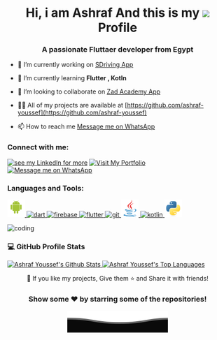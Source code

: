 
<h1 align="center"> Hi, i am Ashraf And this is my <img src="https://img.icons8.com/color/96/000000/github--v1.png" height="24"/> Profile </h1>
<h3 align="center">A passionate Fluttaer developer from Egypt</h3>

- 🔭 I’m currently working on [SDriving App](https://github.com/ashraf-youssef/SDriving)

- 🌱 I’m currently learning **Flutter , Kotln**

- 👯 I’m looking to collaborate on [Zad Academy App](https://github.com/ashraf-youssef/Zad)

- 👨‍💻 All of my projects are available at [https://github.com/ashraf-youssef](https://github.com/ashraf-youssef)

- 📫 How to reach me  [Message me on WhatsApp](https://wa.me/201000286401)

<h3 align="left">Connect with me:</h3>
<p align="left">

  [![see my LinkedIn for more](https://img.shields.io/badge/LinkedIn-0077B5?style=for-the-badge&logo=linkedin&logoColor=white)](https://linkedin.com/in/https://www.linkedin.com/in/ashraf-youssef1)
  [![Visit My Portfolio](https://img.shields.io/badge/Portfolio-0a988b?style=for-the-badge&logo=google-chrome&logoColor=white)](https://ashraf-youssef-dev-jchffkk.gamma.site/ashrafyoussef)
  [![Message me on WhatsApp](https://img.shields.io/badge/WhatsApp-25D366?style=for-the-badge&logo=whatsapp&logoColor=white)](https://wa.me/201000286401)
  
</p>

<h3 align="left">Languages and Tools:</h3>
<p align="left"> <a href="https://developer.android.com" target="_blank" rel="noreferrer"> <img src="https://raw.githubusercontent.com/devicons/devicon/master/icons/android/android-original-wordmark.svg" alt="android" width="40" height="40"/> </a> <a href="https://dart.dev" target="_blank" rel="noreferrer"> <img src="https://www.vectorlogo.zone/logos/dartlang/dartlang-icon.svg" alt="dart" width="40" height="40"/> </a> <a href="https://firebase.google.com/" target="_blank" rel="noreferrer"> <img src="https://www.vectorlogo.zone/logos/firebase/firebase-icon.svg" alt="firebase" width="40" height="40"/> </a> <a href="https://flutter.dev" target="_blank" rel="noreferrer"> <img src="https://www.vectorlogo.zone/logos/flutterio/flutterio-icon.svg" alt="flutter" width="40" height="40"/> </a> <a href="https://git-scm.com/" target="_blank" rel="noreferrer"> <img src="https://www.vectorlogo.zone/logos/git-scm/git-scm-icon.svg" alt="git" width="40" height="40"/> </a> <a href="https://www.java.com" target="_blank" rel="noreferrer"> <img src="https://raw.githubusercontent.com/devicons/devicon/master/icons/java/java-original.svg" alt="java" width="40" height="40"/> </a> <a href="https://kotlinlang.org" target="_blank" rel="noreferrer"> <img src="https://www.vectorlogo.zone/logos/kotlinlang/kotlinlang-icon.svg" alt="kotlin" width="40" height="40"/> </a> <a href="https://www.python.org" target="_blank" rel="noreferrer"> <img src="https://raw.githubusercontent.com/devicons/devicon/master/icons/python/python-original.svg" alt="python" width="40" height="40"/> </a> </p>

![coding](https://user-images.githubusercontent.com/71633148/200880843-ad960161-2456-4941-84f9-a1ed8208a2bf.gif)
 <h3>💻 GitHub Profile Stats</h3>

<a href="https://github.com/ashraf-youssef/github-readme-stats">
  <img height="137px" alt="Ashraf Youssef's Github Stats"  src="https://github-readme-stats.vercel.app/api?username=ashraf-youssef&hide_title=false&hide_border=true&show_icons=true&include_all_commits=true&count_private=true&line_height=21&text_color=ffffff&title_color=F85D7F&icon_color=F8D866&bg_color=1F222E&theme=react" height="192px"/>
<img height="137px" alt="Ashraf Youssef's Top Languages" src="https://github-readme-stats.vercel.app/api/top-langs/?username=ashraf-youssef&hide=html&hide_title=false&hide_border=true&layout=compact&langs_count=6&exclude_repo=comp426,Redventures-Movie-Quotes&text_color=ffffff&title_color=F85D7F&icon_color=79ff97&bg_color=1F222E&theme=react"  height="192px"/>
</a>

<p align="center">💙 If you like my projects, Give them ⭐ and Share it with friends!</p>

<div align="center">
  
### Show some ❤️ by starring some of the repositories!
  
</div>

<p align="center">
        <img src="https://github.com/ashraf-youssef/ashraf-youssef/blob/main/gifs/Bottom.svg" alt="Github Stats" />
</p>

